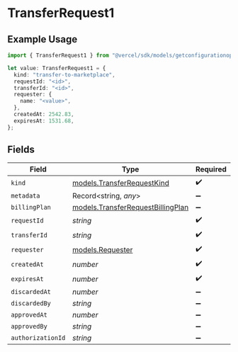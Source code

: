 # TransferRequest1

## Example Usage

```typescript
import { TransferRequest1 } from "@vercel/sdk/models/getconfigurationop.js";

let value: TransferRequest1 = {
  kind: "transfer-to-marketplace",
  requestId: "<id>",
  transferId: "<id>",
  requester: {
    name: "<value>",
  },
  createdAt: 2542.83,
  expiresAt: 1531.68,
};
```

## Fields

| Field                                                                        | Type                                                                         | Required                                                                     | Description                                                                  |
| ---------------------------------------------------------------------------- | ---------------------------------------------------------------------------- | ---------------------------------------------------------------------------- | ---------------------------------------------------------------------------- |
| `kind`                                                                       | [models.TransferRequestKind](../models/transferrequestkind.md)               | :heavy_check_mark:                                                           | N/A                                                                          |
| `metadata`                                                                   | Record<string, *any*>                                                        | :heavy_minus_sign:                                                           | N/A                                                                          |
| `billingPlan`                                                                | [models.TransferRequestBillingPlan](../models/transferrequestbillingplan.md) | :heavy_minus_sign:                                                           | N/A                                                                          |
| `requestId`                                                                  | *string*                                                                     | :heavy_check_mark:                                                           | N/A                                                                          |
| `transferId`                                                                 | *string*                                                                     | :heavy_check_mark:                                                           | N/A                                                                          |
| `requester`                                                                  | [models.Requester](../models/requester.md)                                   | :heavy_check_mark:                                                           | N/A                                                                          |
| `createdAt`                                                                  | *number*                                                                     | :heavy_check_mark:                                                           | N/A                                                                          |
| `expiresAt`                                                                  | *number*                                                                     | :heavy_check_mark:                                                           | N/A                                                                          |
| `discardedAt`                                                                | *number*                                                                     | :heavy_minus_sign:                                                           | N/A                                                                          |
| `discardedBy`                                                                | *string*                                                                     | :heavy_minus_sign:                                                           | N/A                                                                          |
| `approvedAt`                                                                 | *number*                                                                     | :heavy_minus_sign:                                                           | N/A                                                                          |
| `approvedBy`                                                                 | *string*                                                                     | :heavy_minus_sign:                                                           | N/A                                                                          |
| `authorizationId`                                                            | *string*                                                                     | :heavy_minus_sign:                                                           | N/A                                                                          |